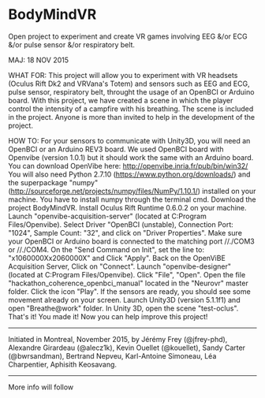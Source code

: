 # BodyMindVR
Open project to experiment and create VR games involving EEG &/or ECG &/or pulse sensor &/or respiratory belt.



MAJ: 18 NOV 2015


WHAT FOR: 
This project will allow you to experiment with VR headsets (Oculus Rift Dk2 and VRVana's Totem) and sensors such as EEG and ECG, pulse sensor, respiratory belt, throught the usage of an OpenBCI or Arduino board. With this project, we have created a scene in which the player control the intensity of a campfire with his breathing. The scene is included in the project. Anyone is more than invited to help in the development of the project.



HOW TO:
For your sensors to communicate with Unity3D, you will need an OpenBCI or an Arduino REV3 board.
We used OpenBCI board with Openvibe (version 1.0.1) but it should work the same with an Arduino board. 
You can download OpenVibe here: http://openvibe.inria.fr/pub/bin/win32/ 
You will also need Python 2.7.10 (https://www.python.org/downloads/) and the superpackage "numpy" (http://sourceforge.net/projects/numpy/files/NumPy/1.10.1/) installed on your machine. 
You have to install numpy through the terminal cmd. 
Download the project BodyMindVR.
Install Oculus Rift Runtime 0.6.0.2 on your machine.
Launch "openvibe-acquisition-server" (located at C:Program Files/Openvibe).
Select Driver "OpenBCI (unstable), Connection Port: "1024", Sample Count: "32", and click on "Driver Properties".
Make sure your OpenBCI or Arduino board is connected to the matching port //./COM3 or //./COM4.
On the "Send Command on Init", set the line to: "x1060000Xx2060000X" and Click "Apply".
Back on the OpenViBE Acquisition Server, Click on "Connect".
Launch "openvibe-designer" (located at C:Program Files/Openvibe).
Click "File", "Open". Open the file "hackathon_coherence_openbci_manual" located in the "Neurovr" master folder.
Click the icon "Play". If the sensors are ready, you should see some movement already on your screen. 
Launch Unity3D (version 5.1.1f1) and open "Breathe@work" folder.
In Unity 3D, open the scene "test-oclus". That's it! You made it! Now you can help improve this project!

******************************

Initiated in Montreal, November 2015, by Jérémy Frey (@jfrey-phd), Alexandre Girardeau (@alecz1k), Kevin Ouellet (@kouellet), Sandy Carter (@bwrsandman), Bertrand Nepveu, Karl-Antoine Simoneau, Léa Charpentier, Aphisith Keosavang. 

******************************

More info will follow
